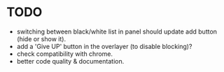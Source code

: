 TODO
====

- switching between black/white list in panel should update add button (hide or show it).
- add a 'Give UP' button in the overlayer (to disable blocking)?
- check compatibility with chrome.
- better code quality & documentation.
